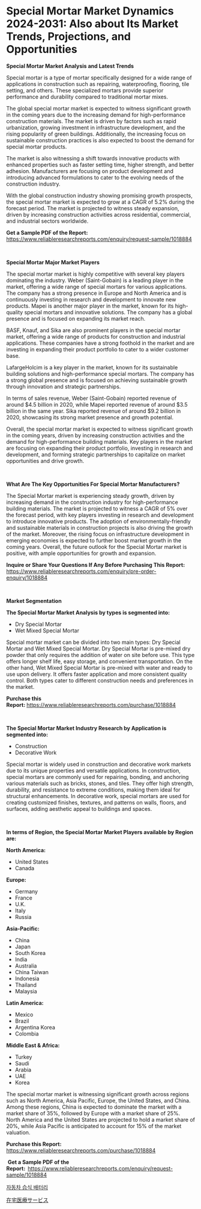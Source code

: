 <p><h1>Special Mortar Market Dynamics 2024-2031: Also about Its Market Trends, Projections, and Opportunities</h1></p><p><strong>Special Mortar Market Analysis and Latest Trends</strong></p>
<p><p>Special mortar is a type of mortar specifically designed for a wide range of applications in construction such as repairing, waterproofing, flooring, tile setting, and others. These specialized mortars provide superior performance and durability compared to traditional mortar mixes.</p><p>The global special mortar market is expected to witness significant growth in the coming years due to the increasing demand for high-performance construction materials. The market is driven by factors such as rapid urbanization, growing investment in infrastructure development, and the rising popularity of green buildings. Additionally, the increasing focus on sustainable construction practices is also expected to boost the demand for special mortar products.</p><p>The market is also witnessing a shift towards innovative products with enhanced properties such as faster setting time, higher strength, and better adhesion. Manufacturers are focusing on product development and introducing advanced formulations to cater to the evolving needs of the construction industry.</p><p>With the global construction industry showing promising growth prospects, the special mortar market is expected to grow at a CAGR of 5.2% during the forecast period. The market is projected to witness steady expansion, driven by increasing construction activities across residential, commercial, and industrial sectors worldwide.</p></p>
<p><strong>Get a Sample PDF of the Report:&nbsp;</strong> <a href="https://www.reliableresearchreports.com/enquiry/request-sample/1018884">https://www.reliableresearchreports.com/enquiry/request-sample/1018884</a></p>
<p>&nbsp;</p>
<p><strong>Special Mortar Major Market Players</strong></p>
<p><p>The special mortar market is highly competitive with several key players dominating the industry. Weber (Saint-Gobain) is a leading player in the market, offering a wide range of special mortars for various applications. The company has a strong presence in Europe and North America and is continuously investing in research and development to innovate new products. Mapei is another major player in the market, known for its high-quality special mortars and innovative solutions. The company has a global presence and is focused on expanding its market reach.</p><p>BASF, Knauf, and Sika are also prominent players in the special mortar market, offering a wide range of products for construction and industrial applications. These companies have a strong foothold in the market and are investing in expanding their product portfolio to cater to a wider customer base.</p><p>LafargeHolcim is a key player in the market, known for its sustainable building solutions and high-performance special mortars. The company has a strong global presence and is focused on achieving sustainable growth through innovation and strategic partnerships.</p><p>In terms of sales revenue, Weber (Saint-Gobain) reported revenue of around $4.5 billion in 2020, while Mapei reported revenue of around $3.5 billion in the same year. Sika reported revenue of around $9.2 billion in 2020, showcasing its strong market presence and growth potential.</p><p>Overall, the special mortar market is expected to witness significant growth in the coming years, driven by increasing construction activities and the demand for high-performance building materials. Key players in the market are focusing on expanding their product portfolio, investing in research and development, and forming strategic partnerships to capitalize on market opportunities and drive growth.</p></p>
<p>&nbsp;</p>
<p><strong>What Are The Key Opportunities For Special Mortar Manufacturers?</strong></p>
<p><p>The Special Mortar market is experiencing steady growth, driven by increasing demand in the construction industry for high-performance building materials. The market is projected to witness a CAGR of 5% over the forecast period, with key players investing in research and development to introduce innovative products. The adoption of environmentally-friendly and sustainable materials in construction projects is also driving the growth of the market. Moreover, the rising focus on infrastructure development in emerging economies is expected to further boost market growth in the coming years. Overall, the future outlook for the Special Mortar market is positive, with ample opportunities for growth and expansion.</p></p>
<p><strong>Inquire or Share Your Questions If Any Before Purchasing This Report:</strong> <a href="https://www.reliableresearchreports.com/enquiry/pre-order-enquiry/1018884">https://www.reliableresearchreports.com/enquiry/pre-order-enquiry/1018884</a></p>
<p>&nbsp;</p>
<p><strong>Market Segmentation</strong></p>
<p><strong>The Special Mortar Market Analysis by types is segmented into:</strong></p>
<p><ul><li>Dry Special Mortar</li><li>Wet Mixed Special Mortar</li></ul></p>
<p><p>Special mortar market can be divided into two main types: Dry Special Mortar and Wet Mixed Special Mortar. Dry Special Mortar is pre-mixed dry powder that only requires the addition of water on site before use. This type offers longer shelf life, easy storage, and convenient transportation. On the other hand, Wet Mixed Special Mortar is pre-mixed with water and ready to use upon delivery. It offers faster application and more consistent quality control. Both types cater to different construction needs and preferences in the market.</p></p>
<p><strong>Purchase this Report:&nbsp;</strong><a href="https://www.reliableresearchreports.com/purchase/1018884">https://www.reliableresearchreports.com/purchase/1018884</a></p>
<p>&nbsp;</p>
<p><strong>The Special Mortar Market Industry Research by Application is segmented into:</strong></p>
<p><ul><li>Construction</li><li>Decorative Work</li></ul></p>
<p><p>Special mortar is widely used in construction and decorative work markets due to its unique properties and versatile applications. In construction, special mortars are commonly used for repairing, bonding, and anchoring various materials such as bricks, stones, and tiles. They offer high strength, durability, and resistance to extreme conditions, making them ideal for structural enhancements. In decorative work, special mortars are used for creating customized finishes, textures, and patterns on walls, floors, and surfaces, adding aesthetic appeal to buildings and spaces.</p></p>
<p>&nbsp;</p>
<p><strong>In terms of Region, the Special Mortar Market Players available by Region are:</strong></p>
<p>
    <p> <strong> North America: </strong>
        <ul>
            <li>United States</li>
            <li>Canada</li>
        </ul>
        </p> 
    <p> <strong> Europe: </strong>
        <ul>
            <li>Germany</li>
            <li>France</li>
            <li>U.K.</li>
            <li>Italy</li>
            <li>Russia</li>
        </ul>
        </p> 
    <p> <strong> Asia-Pacific: </strong>
        <ul>
            <li>China</li>
            <li>Japan</li>
            <li>South Korea</li>
            <li>India</li>
            <li>Australia</li>
            <li>China Taiwan</li>
            <li>Indonesia</li>
            <li>Thailand</li>
            <li>Malaysia</li>
        </ul>
        </p> 
    <p> <strong> Latin America: </strong>
        <ul>
            <li>Mexico</li>
            <li>Brazil</li>
            <li>Argentina Korea</li>
            <li>Colombia</li>
        </ul>
        </p> 
    <p> <strong> Middle East & Africa: </strong>
        <ul>
            <li>Turkey</li>
            <li>Saudi</li>
            <li>Arabia</li>
            <li>UAE</li>
            <li>Korea</li>
        </ul>
    </p>
    </p>
<p><p>The special mortar market is witnessing significant growth across regions such as North America, Asia Pacific, Europe, the United States, and China. Among these regions, China is expected to dominate the market with a market share of 35%, followed by Europe with a market share of 25%. North America and the United States are projected to hold a market share of 20%, while Asia Pacific is anticipated to account for 15% of the market valuation.</p></p>
<p><strong>Purchase this Report: </strong><a href="https://www.reliableresearchreports.com/purchase/1018884">https://www.reliableresearchreports.com/purchase/1018884</a></p>
<p>&nbsp;<strong>Get a Sample PDF of the Report:&nbsp;&nbsp;</strong><a href="https://www.reliableresearchreports.com/enquiry/request-sample/1018884">https://www.reliableresearchreports.com/enquiry/request-sample/1018884</a></p>
<p><strong></strong></p>
<p><p><a href="https://github.com/oajzkywllm460/Market-Research-Report-List-1/blob/main/1777843193120.md">자동차 습식 배터리</a></p><p><a href="https://github.com/mreklxf44233/Market-Research-Report-List-1/blob/main/8990443193336.md">在宅医療サービス</a></p></p>